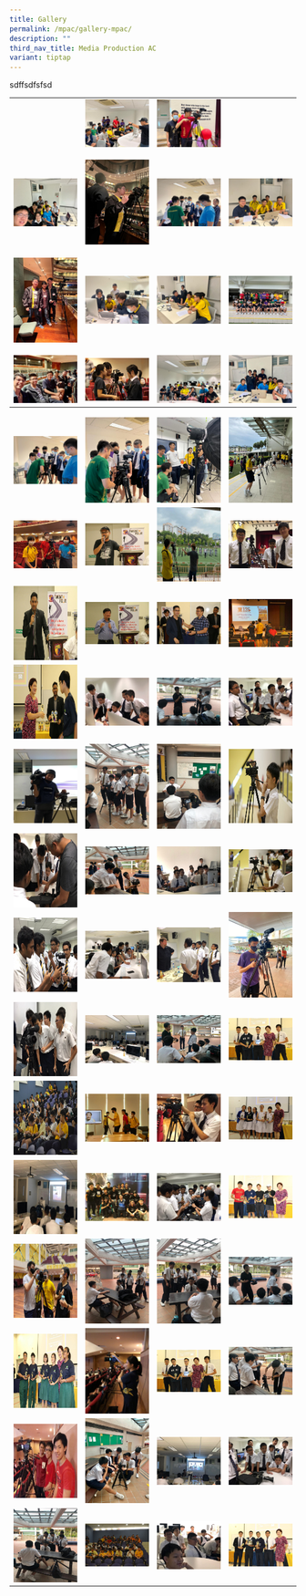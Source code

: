 ```yaml
---
title: Gallery
permalink: /mpac/gallery-mpac/
description: ""
third_nav_title: Media Production AC
variant: tiptap
---
```

sdffsdfsfsd


<table style="minWidth: 100px">
<colgroup>
<col>
<col>
<col>
<col>
</colgroup>
<tbody>
<tr>
<td rowspan="1" colspan="1">
<p></p>
</td>
<td rowspan="1" colspan="1">
<div class="isomer-image-wrapper">
<img style="width: 100%" height="auto" width="100%" alt="" src="/images/Clubs And Societies/MPAC/Briefing_by_Trainer_Jeremiah_Oh.jpg">
</div>
</td>
<td rowspan="1" colspan="1">
<div class="isomer-image-wrapper">
<img style="width: 100%" height="auto" width="100%" alt="" src="/images/Clubs And Societies/MPAC/Chinese_New_Year_Filming.jpg">
</div>
</td>
<td rowspan="1" colspan="1">
<p></p>
</td>
</tr>
<tr>
<td rowspan="1" colspan="1">
<p></p>
<div class="isomer-image-wrapper">
<img style="width: 100%" height="auto" width="100%" alt="" src="/images/Clubs And Societies/MPAC/MPAC_Editing_team_with_HiF_IV_E_students.jpeg">
</div>
</td>
<td rowspan="1" colspan="1">
<p></p>
<div class="isomer-image-wrapper">
<img style="width: 100%" height="auto" width="100%" alt="" src="/images/Clubs And Societies/MPAC/Filming_PANF.jpeg">
</div>
</td>
<td rowspan="1" colspan="1">
<p></p>
<div class="isomer-image-wrapper">
<img style="width: 100%" height="auto" width="100%" alt="" src="/images/Clubs And Societies/MPAC/Expereinced_MPAC_members_teaching_new_members_videography_skills.jpg">
</div>
</td>
<td rowspan="1" colspan="1">
<p></p>
<div class="isomer-image-wrapper">
<img style="width: 100%" height="auto" width="100%" alt="" src="/images/Clubs And Societies/MPAC/Elijah_helping_out_with_Editing_workshop.jpeg">
</div>
</td>
</tr>
<tr>
<td rowspan="1" colspan="1">
<p></p>
<div class="isomer-image-wrapper">
<img style="width: 100%" height="auto" width="100%" alt="" src="/images/Clubs And Societies/MPAC/MPAC_students_filming_PANF_2.jpeg">
</div>
</td>
<td rowspan="1" colspan="1">
<p></p>
<div class="isomer-image-wrapper">
<img style="width: 100%" height="auto" width="100%" alt="" src="/images/Clubs And Societies/MPAC/MPAC_Students_assisting_the_editing_workshop_for_HiF_IV_E.jpeg">
</div>
</td>
<td rowspan="1" colspan="1">
<p></p>
<div class="isomer-image-wrapper">
<img style="width: 100%" height="auto" width="100%" alt="" src="/images/Clubs And Societies/MPAC/MPAC_students_assisting_the_editing_workshop_for_HiF_IV_E_Learn_a_New_Skill_sessions.jpeg">
</div>
</td>
<td rowspan="1" colspan="1">
<p></p>
<div class="isomer-image-wrapper">
<img style="width: 100%" height="auto" width="100%" alt="" src="/images/Clubs And Societies/MPAC/MPAC_members.jpg">
</div>
</td>
</tr>
<tr>
<td rowspan="1" colspan="1">
<p></p>
<div class="isomer-image-wrapper">
<img style="width: 100%" height="auto" width="100%" alt="" src="/images/Clubs And Societies/MPAC/MPAC_videography_team_for_PANF.jpeg">
</div>
</td>
<td rowspan="1" colspan="1">
<p></p>
<div class="isomer-image-wrapper">
<img style="width: 100%" height="auto" width="100%" alt="" src="/images/Clubs And Societies/MPAC/MPAC_Videography_team_2023_filming_PLD_Opening_address_by_speaker.jpeg">
</div>
</td>
<td rowspan="1" colspan="1">
<p></p>
<div class="isomer-image-wrapper">
<img style="width: 100%" height="auto" width="100%" alt="" src="/images/Clubs And Societies/MPAC/MPAC_training_session.jpg">
</div>
</td>
<td rowspan="1" colspan="1">
<p></p>
<div class="isomer-image-wrapper">
<img style="width: 100%" height="auto" width="100%" alt="" src="/images/Clubs And Societies/MPAC/MPAC_team_collaboration_with_HiF_IV_E.jpeg">
</div>
</td>
</tr>
<tr>
<th rowspan="1" colspan="1">
<p></p>
<div class="isomer-image-wrapper">
<img style="width: 100%" height="auto" width="100%" alt="" src="/images/Clubs And Societies/MPAC/Videography_training_session.jpg">
</div>
</th>
<th rowspan="1" colspan="1">
<p></p>
<div class="isomer-image-wrapper">
<img style="width: 100%" height="auto" width="100%" alt="" src="/images/Clubs And Societies/MPAC/Videography_mentorship_sharing.jpg">
</div>
</th>
<th rowspan="1" colspan="1">
<p></p>
<div class="isomer-image-wrapper">
<img style="width: 100%" height="auto" width="100%" alt="" src="/images/Clubs And Societies/MPAC/Shooting_for_PANAF_Promo_video.jpg">
</div>
</th>
<th rowspan="1" colspan="1">
<p></p>
<div class="isomer-image-wrapper">
<img style="width: 100%" height="auto" width="100%" alt="" src="/images/Clubs And Societies/MPAC/Preparing_for_Founder_s_Day_Filming.jpg">
</div>
</th>
</tr>
<tr>
<td rowspan="1" colspan="1">
<div class="isomer-image-wrapper">
<img style="width:200px" height="auto" width="100%" src="/images/mpac%201.jpeg">
</div>
</td>
<td rowspan="1" colspan="1">
<div class="isomer-image-wrapper">
<img style="width:200px" height="auto" width="100%" src="/images/mpac%202.jpeg">
</div>
</td>
<td rowspan="1" colspan="1">
<div class="isomer-image-wrapper">
<img style="width:200px; height: 130px" height="auto" width="100%" src="/images/mpac%203.jpeg">
</div>
</td>
<td rowspan="1" colspan="1">
<div class="isomer-image-wrapper">
<img style="width:200px" height="auto" width="100%" src="/images/mpac%204.jpeg">
</div>
</td>
</tr>
<tr>
<td rowspan="1" colspan="1">
<div class="isomer-image-wrapper">
<img style="width:200px; height: 130px" height="auto" width="100%" src="/images/mpac%205.jpeg">
</div>
</td>
<td rowspan="1" colspan="1">
<div class="isomer-image-wrapper">
<img style="width:200px" height="auto" width="100%" src="/images/mpac%206.jpeg">
</div>
</td>
<td rowspan="1" colspan="1">
<div class="isomer-image-wrapper">
<img style="width:200px" height="auto" width="100%" src="/images/mpac%207.jpeg">
</div>
</td>
<td rowspan="1" colspan="1">
<div class="isomer-image-wrapper">
<img style="width:200px" height="auto" width="100%" src="/images/mpac%208.jpeg">
</div>
</td>
</tr>
<tr>
<td rowspan="1" colspan="1">
<div class="isomer-image-wrapper">
<img style="width:200px; height: 130px" height="auto" width="100%" src="/images/mpac%209.jpeg">
</div>
</td>
<td rowspan="1" colspan="1">
<div class="isomer-image-wrapper">
<img style="width:200px" height="auto" width="100%" src="/images/mpac%2010.jpeg">
</div>
</td>
<td rowspan="1" colspan="1">
<div class="isomer-image-wrapper">
<img style="width:200px" height="auto" width="100%" src="/images/mpac%2012.jpeg">
</div>
</td>
<td rowspan="1" colspan="1">
<div class="isomer-image-wrapper">
<img style="width:200px" height="auto" width="100%" src="/images/mpac%2011.jpeg">
</div>
</td>
</tr>
<tr>
<td rowspan="1" colspan="1">
<div class="isomer-image-wrapper">
<img style="width:200px; height: 130px" height="auto" width="100%" src="/images/mpac%2013.jpeg">
</div>
</td>
<td rowspan="1" colspan="1">
<div class="isomer-image-wrapper">
<img style="width:200px" height="auto" width="100%" src="/images/mpac%2014.jpeg">
</div>
</td>
<td rowspan="1" colspan="1">
<div class="isomer-image-wrapper">
<img style="width:200px" height="auto" width="100%" src="/images/mpac%2015.jpeg">
</div>
</td>
<td rowspan="1" colspan="1">
<div class="isomer-image-wrapper">
<img style="width:200px; height: 130px" height="auto" width="100%" src="/images/mpac%2053.jpeg">
</div>
</td>
</tr>
<tr>
<td rowspan="1" colspan="1">
<div class="isomer-image-wrapper">
<img style="width:200px; height: 130px" height="auto" width="100%" src="/images/mpac%2017.jpeg">
</div>
</td>
<td rowspan="1" colspan="1">
<div class="isomer-image-wrapper">
<img style="width:200px" height="auto" width="100%" src="/images/mpac%2018.jpeg">
</div>
</td>
<td rowspan="1" colspan="1">
<div class="isomer-image-wrapper">
<img style="width:200px" height="auto" width="100%" src="/images/mpac%2019.jpeg">
</div>
</td>
<td rowspan="1" colspan="1">
<div class="isomer-image-wrapper">
<img style="width:200px" height="auto" width="100%" src="/images/mpac%2020.jpeg">
</div>
</td>
</tr>
<tr>
<td rowspan="1" colspan="1">
<div class="isomer-image-wrapper">
<img style="width:200px; height: 130px" height="auto" width="100%" src="/images/mpac%2021.jpeg">
</div>
</td>
<td rowspan="1" colspan="1">
<div class="isomer-image-wrapper">
<img style="width:200px" height="auto" width="100%" src="/images/mpac%2022.jpeg">
</div>
</td>
<td rowspan="1" colspan="1">
<div class="isomer-image-wrapper">
<img style="width:200px" height="auto" width="100%" src="/images/mpac%2023.jpeg">
</div>
</td>
<td rowspan="1" colspan="1">
<div class="isomer-image-wrapper">
<img style="width:200px" height="auto" width="100%" src="/images/mpac%2024.jpeg">
</div>
</td>
</tr>
<tr>
<td rowspan="1" colspan="1">
<div class="isomer-image-wrapper">
<img style="width:200px; height: 130px" height="auto" width="100%" src="/images/mpac%2025.jpeg">
</div>
</td>
<td rowspan="1" colspan="1">
<div class="isomer-image-wrapper">
<img style="width:200px" height="auto" width="100%" src="/images/mpac%2026.jpeg">
</div>
</td>
<td rowspan="1" colspan="1">
<div class="isomer-image-wrapper">
<img style="width:200px" height="auto" width="100%" src="/images/mpac%2027.jpeg">
</div>
</td>
<td rowspan="1" colspan="1">
<div class="isomer-image-wrapper">
<img style="width:200px" height="auto" width="100%" src="/images/mpac%2028.jpeg">
</div>
</td>
</tr>
<tr>
<td rowspan="1" colspan="1">
<div class="isomer-image-wrapper">
<img style="width:200px; height: 130px" height="auto" width="100%" src="/images/mpac%2029.jpeg">
</div>
</td>
<td rowspan="1" colspan="1">
<div class="isomer-image-wrapper">
<img style="width:200px" height="auto" width="100%" src="/images/mpac%2030.jpeg">
</div>
</td>
<td rowspan="1" colspan="1">
<div class="isomer-image-wrapper">
<img style="width:200px" height="auto" width="100%" src="/images/mpac%2031.jpeg">
</div>
</td>
<td rowspan="1" colspan="1">
<div class="isomer-image-wrapper">
<img style="width:200px" height="auto" width="100%" src="/images/mpac%2032.jpeg">
</div>
</td>
</tr>
<tr>
<td rowspan="1" colspan="1">
<div class="isomer-image-wrapper">
<img style="width:200px; height: 130px" height="auto" width="100%" src="/images/mpac%2033.jpeg">
</div>
</td>
<td rowspan="1" colspan="1">
<div class="isomer-image-wrapper">
<img style="width:200px" height="auto" width="100%" src="/images/mpac%2034.jpeg">
</div>
</td>
<td rowspan="1" colspan="1">
<div class="isomer-image-wrapper">
<img style="width:200px" height="auto" width="100%" src="/images/mpac%2035.jpeg">
</div>
</td>
<td rowspan="1" colspan="1">
<div class="isomer-image-wrapper">
<img style="width:200px" height="auto" width="100%" src="/images/mpac%2036.jpeg">
</div>
</td>
</tr>
<tr>
<td rowspan="1" colspan="1">
<div class="isomer-image-wrapper">
<img style="width:200px; height: 130px" height="auto" width="100%" src="/images/mpac%2037.jpeg">
</div>
</td>
<td rowspan="1" colspan="1">
<div class="isomer-image-wrapper">
<img style="width:200px" height="auto" width="100%" src="/images/mpac%2038.jpeg">
</div>
</td>
<td rowspan="1" colspan="1">
<div class="isomer-image-wrapper">
<img style="width:200px" height="auto" width="100%" src="/images/mpac%2039.jpeg">
</div>
</td>
<td rowspan="1" colspan="1">
<div class="isomer-image-wrapper">
<img style="width:200px" height="auto" width="100%" src="/images/mpac%2040.jpeg">
</div>
</td>
</tr>
<tr>
<td rowspan="1" colspan="1">
<div class="isomer-image-wrapper">
<img style="width:200px; height: 130px" height="auto" width="100%" src="/images/mpac%2041.jpeg">
</div>
</td>
<td rowspan="1" colspan="1">
<div class="isomer-image-wrapper">
<img style="width:200px" height="auto" width="100%" src="/images/mpac%2042.jpeg">
</div>
</td>
<td rowspan="1" colspan="1">
<div class="isomer-image-wrapper">
<img style="width:200px" height="auto" width="100%" src="/images/mpac%2043.jpeg">
</div>
</td>
<td rowspan="1" colspan="1">
<div class="isomer-image-wrapper">
<img style="width:200px" height="auto" width="100%" src="/images/mpac%2044.jpeg">
</div>
</td>
</tr>
<tr>
<td rowspan="1" colspan="1">
<div class="isomer-image-wrapper">
<img style="width:200px; height: 130px" height="auto" width="100%" src="/images/mpac%2045.jpeg">
</div>
</td>
<td rowspan="1" colspan="1">
<div class="isomer-image-wrapper">
<img style="width:200px" height="auto" width="100%" src="/images/mpac%2046.jpeg">
</div>
</td>
<td rowspan="1" colspan="1">
<div class="isomer-image-wrapper">
<img style="width:200px" height="auto" width="100%" src="/images/mpac%2047.jpeg">
</div>
</td>
<td rowspan="1" colspan="1">
<div class="isomer-image-wrapper">
<img style="width:200px" height="auto" width="100%" src="/images/mpac%2048.jpeg">
</div>
</td>
</tr>
<tr>
<td rowspan="1" colspan="1">
<div class="isomer-image-wrapper">
<img style="width:200px; height: 130px" height="auto" width="100%" src="/images/mpac%2049.jpeg">
</div>
</td>
<td rowspan="1" colspan="1">
<div class="isomer-image-wrapper">
<img style="width:200px" height="auto" width="100%" src="/images/mpac%2050.jpeg">
</div>
</td>
<td rowspan="1" colspan="1">
<div class="isomer-image-wrapper">
<img style="width:200px" height="auto" width="100%" src="/images/mpac%2051.jpeg">
</div>
</td>
<td rowspan="1" colspan="1">
<div class="isomer-image-wrapper">
<img style="width:200px" height="auto" width="100%" src="/images/mpac%2052.jpeg">
</div>
</td>
</tr>
</tbody>
</table>
<p></p>